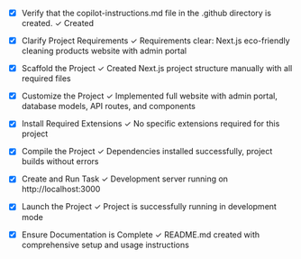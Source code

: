 <!-- Use this file to provide workspace-specific custom instructions to Copilot. For more details, visit https://code.visualstudio.com/docs/copilot/copilot-customization#_use-a-githubcopilotinstructionsmd-file -->
- [x] Verify that the copilot-instructions.md file in the .github directory is created. ✓ Created

- [x] Clarify Project Requirements ✓ Requirements clear: Next.js eco-friendly cleaning products website with admin portal

- [x] Scaffold the Project ✓ Created Next.js project structure manually with all required files

- [x] Customize the Project ✓ Implemented full website with admin portal, database models, API routes, and components

- [x] Install Required Extensions ✓ No specific extensions required for this project

- [x] Compile the Project ✓ Dependencies installed successfully, project builds without errors

- [x] Create and Run Task ✓ Development server running on http://localhost:3000

- [x] Launch the Project ✓ Project is successfully running in development mode

- [x] Ensure Documentation is Complete ✓ README.md created with comprehensive setup and usage instructions
